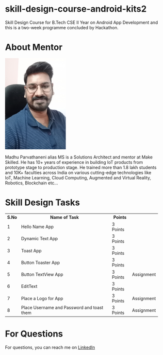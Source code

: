 # skill-design-course-android-kits2
Skill Design Course for B.Tech CSE II Year on Android App Development and this is a two-week programme concluded by Hackathon.

# About Mentor

<img src="https://raw.githubusercontent.com/madblocksgit/ETAI-2021---VSSUT-11th-aug-iot-session/main/maddy.jpg" height="300" width="200" />

Madhu Parvathaneni alias MS is a Solutions Architect and mentor at Make Skilled. He has 10+ years of experience in building IoT products from prototype stage to production stage. He trained more than 1.8 lakh students and 10K+ faculties across India on various cutting-edge technologies like IoT, Machine Learning, Cloud Computing, Augmented and Virtual Reality, Robotics, Blockchain etc...

# Skill Design Tasks

<table>
  <tr>
    <th>S.No</th>
    <th>Name of Task</th>
    <th>Points</th>
  </tr>
  <tr>
    <td>1</td>
    <td>Hello Name App</td>
    <td>3 Points</td>
  </tr>
  <tr>
    <td>2</td>
    <td>Dynamic Text App</td>
    <td>3 Points</td>
  </tr>
  <tr>
    <td>3</td>
    <td>Toast App</td>
    <td>3 Points</td>
  </tr>
  <tr>
    <td>4</td>
    <td>Button Toaster App</td>
    <td>3 Points</td>
  </tr>
  <tr>
    <td>5</td>
    <td>Button TextView App</td>
    <td>3 Points</td>
    <td>Assignment</td>
  </tr>
  <tr>
    <td>6</td>
    <td>EditText </td>
    <td>3 Points</td>
  </tr>
    <tr>
    <td>7</td>
    <td>Place a Logo for App</td>
    <td>3 Points</td>
    <td>Assignment</td>
  </tr>
    <tr>
    <td>8</td>
    <td>Place Username and Password and toast them</td>
    <td>3 Points</td>
    <td>Assignment</td>
  </tr>
  
</table>

# For Questions
For questions, you can reach me on <a href="https://linkedin.com/in/MadhuPIoT">LinkedIn</a>
